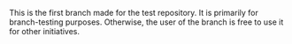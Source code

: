 This is the first branch made for the test repository. It is primarily for branch-testing purposes. Otherwise, the user of the branch is free to use it for other initiatives.
